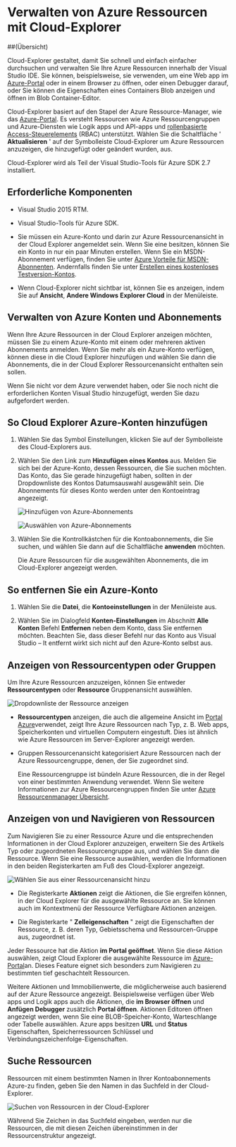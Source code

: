 <properties 
   pageTitle="Verwalten von Azure Ressourcen mit Cloud Explorer | Microsoft Azure"
   description="Informationen Sie zum Verwenden der Cloud Explorer durchsuchen und Verwalten von Azure Ressourcen in Visual Studio."
   services="visual-studio-online"
   documentationCenter="na"
   authors="TomArcher"
   manager="douge"
   editor="" />
<tags 
   ms.service="multiple"
   ms.devlang="dotnet"
   ms.topic="article"
   ms.tgt_pltfrm="na"
   ms.workload="multiple"
   ms.date="08/15/2016"
   ms.author="tarcher" />

# <a name="managing-azure-resources-with-cloud-explorer"></a>Verwalten von Azure Ressourcen mit Cloud-Explorer

##<a name="overview"></a>(Übersicht)

Cloud-Explorer gestaltet, damit Sie schnell und einfach einfacher durchsuchen und verwalten Sie Ihre Azure Ressourcen innerhalb der Visual Studio IDE. Sie können, beispielsweise, sie verwenden, um eine Web app im [Azure-Portal](http://go.microsoft.com/fwlink/p/?LinkID=525040) oder in einem Browser zu öffnen, oder einen Debugger darauf, oder Sie können die Eigenschaften eines Containers Blob anzeigen und öffnen im Blob Container-Editor.

Cloud-Explorer basiert auf den Stapel der Azure Ressource-Manager, wie das [Azure-Portal](http://go.microsoft.com/fwlink/p/?LinkID=525040). Es versteht Ressourcen wie Azure Ressourcengruppen und Azure-Diensten wie Logik apps und API-apps und [rollenbasierte Access-Steuerelements](./active-directory/role-based-access-control-configure.md) (RBAC) unterstützt. Wählen Sie die Schaltfläche ' **Aktualisieren** ' auf der Symbolleiste Cloud-Explorer um Azure Ressourcen anzuzeigen, die hinzugefügt oder geändert wurden, aus.

Cloud-Explorer wird als Teil der Visual Studio-Tools für Azure SDK 2.7 installiert. 

## <a name="prerequisites"></a>Erforderliche Komponenten

- Visual Studio 2015 RTM.

- Visual Studio-Tools für Azure SDK. 
- Sie müssen ein Azure-Konto und darin zur Azure Ressourcenansicht in der Cloud Explorer angemeldet sein. Wenn Sie eine besitzen, können Sie ein Konto in nur ein paar Minuten erstellen. Wenn Sie ein MSDN-Abonnement verfügen, finden Sie unter [Azure Vorteile für MSDN-Abonnenten](https://azure.microsoft.com/pricing/member-offers/msdn-benefits-details/). Andernfalls finden Sie unter [Erstellen eines kostenloses Testversion-Kontos](https://azure.microsoft.com/pricing/free-trial/).

- Wenn Cloud-Explorer nicht sichtbar ist, können Sie es anzeigen, indem Sie auf **Ansicht**, **Andere Windows** **Explorer Cloud** in der Menüleiste.

## <a name="manage-azure-accounts-and-subscriptions"></a>Verwalten von Azure Konten und Abonnements

Wenn Ihre Azure Ressourcen in der Cloud Explorer anzeigen möchten, müssen Sie zu einem Azure-Konto mit einem oder mehreren aktiven Abonnements anmelden. Wenn Sie mehr als ein Azure-Konto verfügen, können diese in die Cloud Explorer hinzufügen und wählen Sie dann die Abonnements, die in der Cloud Explorer Ressourcenansicht enthalten sein sollen.

Wenn Sie nicht vor dem Azure verwendet haben, oder Sie noch nicht die erforderlichen Konten Visual Studio hinzugefügt, werden Sie dazu aufgefordert werden.

## <a name="to-add-azure-accounts-to-cloud-explorer"></a>So Cloud Explorer Azure-Konten hinzufügen

1. Wählen Sie das Symbol Einstellungen, klicken Sie auf der Symbolleiste des Cloud-Explorers aus.

1. Wählen Sie den Link zum **Hinzufügen eines Kontos** aus. Melden Sie sich bei der Azure-Konto, dessen Ressourcen, die Sie suchen möchten. Das Konto, das Sie gerade hinzugefügt haben, sollten in der Dropdownliste des Kontos Datumsauswahl ausgewählt sein. Die Abonnements für dieses Konto werden unter den Kontoeintrag angezeigt.

    ![Hinzufügen von Azure-Abonnements](./media/vs-azure-tools-resources-managing-with-cloud-explorer/IC819514.png)

    ![Auswählen von Azure-Abonnements](./media/vs-azure-tools-resources-managing-with-cloud-explorer/IC819515.png)

1. Wählen Sie die Kontrollkästchen für die Kontoabonnements, die Sie suchen, und wählen Sie dann auf die Schaltfläche **anwenden** möchten.

    Die Azure Ressourcen für die ausgewählten Abonnements, die im Cloud-Explorer angezeigt werden.

## <a name="to-remove-an-azure-account"></a>So entfernen Sie ein Azure-Konto

1. Wählen Sie die **Datei**, die **Kontoeinstellungen** in der Menüleiste aus.

1. Wählen Sie im Dialogfeld **Konten-Einstellungen** im Abschnitt **Alle Konten** Befehl **Entfernen** neben dem Konto, dass Sie entfernen möchten. Beachten Sie, dass dieser Befehl nur das Konto aus Visual Studio – It entfernt wirkt sich nicht auf den Azure-Konto selbst aus.

## <a name="view-resource-types-or-groups"></a>Anzeigen von Ressourcentypen oder Gruppen

Um Ihre Azure Ressourcen anzuzeigen, können Sie entweder **Ressourcentypen** oder **Ressource** Gruppenansicht auswählen.

![Dropdownliste der Ressource anzeigen](./media/vs-azure-tools-resources-managing-with-cloud-explorer/IC819516.png)

- **Ressourcentypen** anzeigen, die auch die allgemeine Ansicht im [Portal Azure](http://go.microsoft.com/fwlink/p/?LinkID=525040)verwendet, zeigt Ihre Azure Ressourcen nach Typ, z. B. Web apps, Speicherkonten und virtuellen Computern eingestuft. Dies ist ähnlich wie Azure Ressourcen im Server-Explorer angezeigt werden.

- Gruppen Ressourcenansicht kategorisiert Azure Ressourcen nach der Azure Ressourcengruppe, denen, der Sie zugeordnet sind.

 
    Eine Ressourcengruppe ist bündeln Azure Ressourcen, die in der Regel von einer bestimmten Anwendung verwendet. Wenn Sie weitere Informationen zur Azure Ressourcengruppen finden Sie unter [Azure Ressourcenmanager Übersicht](./resource-group-overview.md).

## <a name="view-and-navigate-resources"></a>Anzeigen von und Navigieren von Ressourcen

Zum Navigieren Sie zu einer Ressource Azure und die entsprechenden Informationen in der Cloud Explorer anzuzeigen, erweitern Sie des Artikels Typ oder zugeordneten Ressourcengruppe aus, und wählen Sie dann die Ressource. Wenn Sie eine Ressource auswählen, werden die Informationen in den beiden Registerkarten am Fuß des Cloud-Explorer angezeigt.

![Wählen Sie aus einer Ressourcenansicht hinzu](./media/vs-azure-tools-resources-managing-with-cloud-explorer/IC819517.png)

- Die Registerkarte **Aktionen** zeigt die Aktionen, die Sie ergreifen können, in der Cloud Explorer für die ausgewählte Ressource an. Sie können auch im Kontextmenü der Ressource Verfügbare Aktionen anzeigen.

- Die Registerkarte " **Zelleigenschaften** " zeigt die Eigenschaften der Ressource, z. B. deren Typ, Gebietsschema und Ressourcen-Gruppe aus, zugeordnet ist.

Jeder Ressource hat die Aktion **im Portal geöffnet**. Wenn Sie diese Aktion auswählen, zeigt Cloud Explorer die ausgewählte Ressource im [Azure-Portal](http://go.microsoft.com/fwlink/p/?LinkID=525040)an. Dieses Feature eignet sich besonders zum Navigieren zu bestimmten tief geschachtelt Ressourcen.

Weitere Aktionen und Immobilienwerte, die möglicherweise auch basierend auf der Azure Ressource angezeigt. Beispielsweise verfügen über Web apps und Logik apps auch die Aktionen, die **im Browser öffnen** und **Anfügen Debugger** zusätzlich **Portal öffnen**. Aktionen Editoren öffnen angezeigt werden, wenn Sie eine BLOB-Speicher-Konto, Warteschlange oder Tabelle auswählen. Azure apps besitzen **URL** und **Status** Eigenschaften, Speicherressourcen Schlüssel und Verbindungszeichenfolge-Eigenschaften.

## <a name="search-resources"></a>Suche Ressourcen

Ressourcen mit einem bestimmten Namen in Ihrer Kontoabonnements Azure-zu finden, geben Sie den Namen in das Suchfeld in der Cloud-Explorer.

![Suchen von Ressourcen in der Cloud-Explorer](./media/vs-azure-tools-resources-managing-with-cloud-explorer/IC820394.png)

Während Sie Zeichen in das Suchfeld eingeben, werden nur die Ressourcen, die mit diesen Zeichen übereinstimmen in der Ressourcenstruktur angezeigt.

